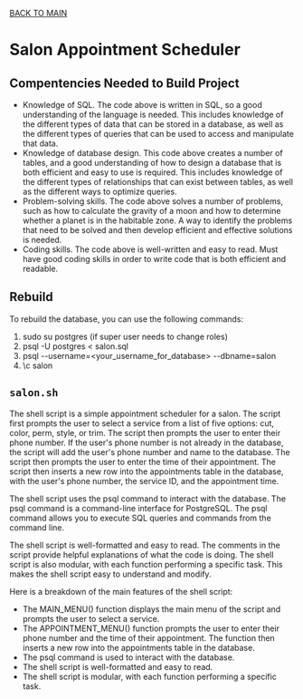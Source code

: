 [BACK TO MAIN](https://github.com/TracyChacon)


# Salon Appointment Scheduler

## Compentencies Needed to Build Project
- Knowledge of SQL. The code above is written in SQL, so a good understanding of the language is needed. This includes knowledge of the different types of data that can be stored in a database, as well as the different types of queries that can be used to access and manipulate that data.
- Knowledge of database design. This code above creates a number of tables, and a good understanding of how to design a database that is both efficient and easy to use is required. This includes knowledge of the different types of relationships that can exist between tables, as well as the different ways to optimize queries.
- Problem-solving skills. The code above solves a number of problems, such as how to calculate the gravity of a moon and how to determine whether a planet is in the habitable zone. A way to identify the problems that need to be solved and then develop efficient and effective solutions is needed.
- Coding skills. The code above is well-written and easy to read. Must have good coding skills in order to write code that is both efficient and readable.


## Rebuild

To rebuild the database, you can use the following commands:

1. sudo su postgres (if super user needs to change roles)
2. psql -U postgres < salon.sql
3. psql --username=<your_username_for_database> --dbname=salon
4. \c salon

## `salon.sh`
The shell script is a simple appointment scheduler for a salon. The script first prompts the user to select a service from a list of five options: cut, color, perm, style, or trim. The script then prompts the user to enter their phone number. If the user's phone number is not already in the database, the script will add the user's phone number and name to the database. The script then prompts the user to enter the time of their appointment. The script then inserts a new row into the appointments table in the database, with the user's phone number, the service ID, and the appointment time.

The shell script uses the psql command to interact with the database. The psql command is a command-line interface for PostgreSQL. The psql command allows you to execute SQL queries and commands from the command line.

The shell script is well-formatted and easy to read. The comments in the script provide helpful explanations of what the code is doing. The shell script is also modular, with each function performing a specific task. This makes the shell script easy to understand and modify.

Here is a breakdown of the main features of the shell script:

- The MAIN_MENU() function displays the main menu of the script and prompts the user to select a service.
- The APPOINTMENT_MENU() function prompts the user to enter their phone number and the time of their appointment. The function then inserts a new row into the appointments table in the database.
- The psql command is used to interact with the database.
- The shell script is well-formatted and easy to read.
- The shell script is modular, with each function performing a specific task.
